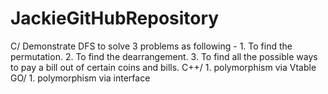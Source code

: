 # JackieGitHubRepository

C/
	Demonstrate DFS to solve 3 problems as following -
		1. To find the permutation.
		2. To find the dearrangement.
		3. To find all the possible ways to pay a bill out of certain coins and bills.
C++/
		1. polymorphism via Vtable
GO/
		1. polymorphism via interface
